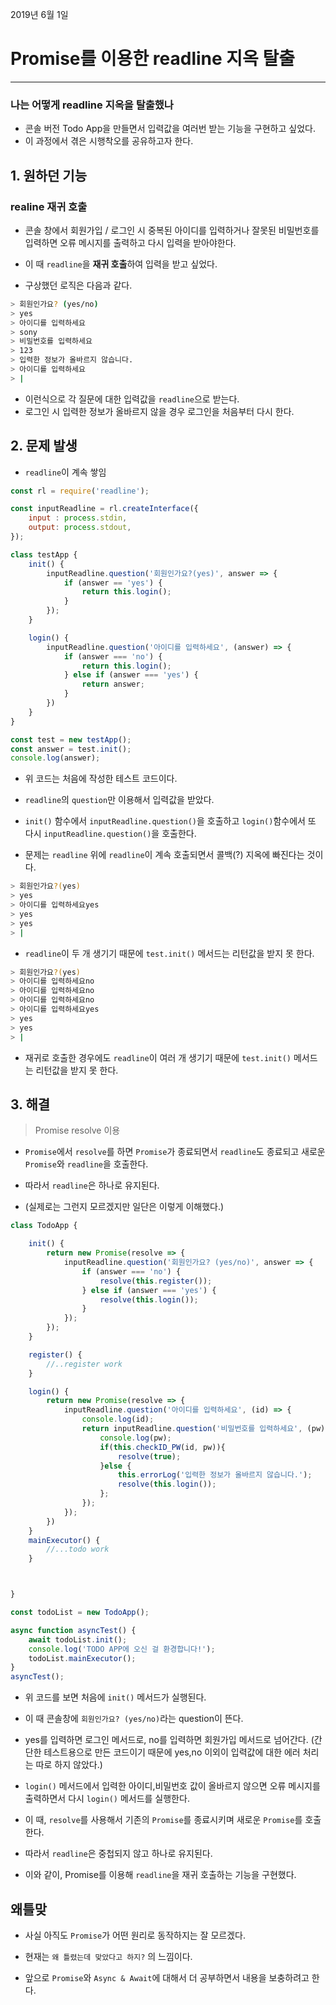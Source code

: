 2019년 6월 1일

# Promise를 이용한 readline 지옥 탈출

---

### 나는 어떻게 readline 지옥을 탈출했나

- 콘솔 버전 Todo App을 만들면서 입력값을 여러번 받는 기능을 구현하고 싶었다.
- 이 과정에서 겪은 시행착오를 공유하고자 한다.

## 1. 원하던 기능

### realine 재귀 호출

- 콘솔 창에서 회원가입 / 로그인 시 중복된 아이디를 입력하거나 잘못된 비밀번호를 입력하면 오류 메시지를 출력하고 다시 입력을 받아야한다.

- 이 때 `readline`을 **재귀 호출**하여 입력을 받고 싶었다.

- 구상했던 로직은 다음과 같다.

```bash
> 회원인가요? (yes/no)
> yes
> 아이디를 입력하세요
> sony
> 비밀번호를 입력하세요
> 123
> 입력한 정보가 올바르지 않습니다.
> 아이디를 입력하세요
> |
```

- 이런식으로 각 질문에 대한 입력값을 `readline`으로 받는다.
- 로그인 시 입력한 정보가 올바르지 않을 경우 로그인을 처음부터 다시 한다.

## 2. 문제 발생

- `readline`이 계속 쌓임

```javascript
const rl = require('readline');

const inputReadline = rl.createInterface({
    input : process.stdin,
    output: process.stdout,
});

class testApp {
    init() {
        inputReadline.question('회원인가요?(yes)', answer => {
            if (answer == 'yes') {
                return this.login();
            }
        });
    }

    login() {
        inputReadline.question('아이디를 입력하세요', (answer) => {
            if (answer === 'no') {
                return this.login();
            } else if (answer === 'yes') {
                return answer;
            }
        })
    }
}

const test = new testApp();
const answer = test.init();
console.log(answer);
```

- 위 코드는 처음에 작성한 테스트 코드이다.

- `readline`의 `question`만 이용해서 입력값을 받았다.

- `init()` 함수에서 `inputReadline.question()`을 호출하고 `login()`함수에서 또 다시 `inputReadline.question()`을 호출한다.

- 문제는 `readline` 위에 `readline`이 계속 호출되면서 콜백(?) 지옥에 빠진다는 것이다.

```bash
> 회원인가요?(yes)
> yes
> 아이디를 입력하세요yes
> yes
> yes
> |
```

- `readline`이 두 개 생기기 때문에 `test.init()` 메서드는 리턴값을 받지 못 한다.

```bash
> 회원인가요?(yes)
> 아이디를 입력하세요no
> 아이디를 입력하세요no
> 아이디를 입력하세요no
> 아이디를 입력하세요yes
> yes
> yes
> |
```

- 재귀로 호출한 경우에도 `readline`이 여러 개 생기기 때문에 `test.init()` 메서드는 리턴값을 받지 못 한다.

## 3. 해결

> Promise resolve 이용

- `Promise`에서 `resolve`를 하면 `Promise`가 종료되면서 `readline`도 종료되고 새로운 `Promise`와 `readline`을 호출한다.

- 따라서 `readline`은 하나로 유지된다.

- (실제로는 그런지 모르겠지만 일단은 이렇게 이해했다.)

```javascript
class TodoApp {

    init() {
        return new Promise(resolve => {
            inputReadline.question('회원인가요? (yes/no)', answer => {
                if (answer === 'no') {
                    resolve(this.register());
                } else if (answer === 'yes') {
                    resolve(this.login());
                }
            });
        });
    }

    register() {
        //..register work
    }

    login() {
        return new Promise(resolve => {
            inputReadline.question('아이디를 입력하세요', (id) => {
                console.log(id);
                return inputReadline.question('비밀번호를 입력하세요', (pw) => {
                    console.log(pw);
                    if(this.checkID_PW(id, pw)){
                        resolve(true);
                    }else {
                        this.errorLog('입력한 정보가 올바르지 않습니다.');
                        resolve(this.login());
                    };
                });
            });
        })
    }
    mainExecutor() {
        //...todo work
    }



}

const todoList = new TodoApp();

async function asyncTest() {
    await todoList.init();
    console.log('TODO APP에 오신 걸 환경합니다!');
    todoList.mainExecutor();
}
asyncTest();
```

- 위 코드를 보면 처음에 `init()` 메서드가 실행된다.

- 이 때 콘솔창에 `회원인가요? (yes/no)`라는 question이 뜬다.

- yes를 입력하면 로그인 메서드로, no를 입력하면 회원가입 메서드로 넘어간다. (간단한 테스트용으로 만든 코드이기 때문에 yes,no 이외이 입력값에 대한 에러 처리는 따로 하지 않았다.)

- `login()` 메서드에서 입력한 아이디,비밀번호 값이 올바르지 않으면 오류 메시지를 출력하면서 다시 `login()` 메서드를 실행한다.

- 이 때, `resolve`를 사용해서 기존의 `Promise`를 종료시키며 새로운 `Promise`를 호출한다.

- 따라서 `readline`은 중첩되지 않고 하나로 유지된다.

- 이와 같이, Promise를 이용해 `readline`을 재귀 호출하는 기능을 구현했다.

## 왜틀맞

- 사실 아직도 `Promise`가 어떤 원리로 동작하지는 잘 모르겠다.

- 현재는 `왜 틀렸는데 맞았다고 하지?` 의 느낌이다.

- 앞으로 `Promise`와 `Async & Await`에 대해서 더 공부하면서 내용을 보충하려고 한다.
